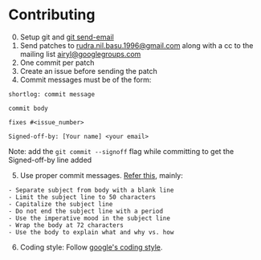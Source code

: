 # Contributing

0. Setup git and [git send-email](https://git-scm.com/docs/git-send-email)
1. Send patches to [rudra.nil.basu.1996@gmail.com](mailto:rudra.nil.basu.1996@gmail.com) along with a cc to the mailing list [airyl@googlegroups.com](mailto:airyl@googlegroups.com)
2. One commit per patch
3. Create an issue before sending the patch
4. Commit messages must be of the form:

```
shortlog: commit message

commit body

fixes #<issue_number>

Signed-off-by: [Your name] <your email>
```

Note: add the `git commit --signoff` flag while committing to get the Signed-off-by line added

5. Use proper commit messages. [Refer this](https://chris.beams.io/posts/git-commit/), mainly:

```
- Separate subject from body with a blank line
- Limit the subject line to 50 characters
- Capitalize the subject line
- Do not end the subject line with a period
- Use the imperative mood in the subject line
- Wrap the body at 72 characters
- Use the body to explain what and why vs. how
```

6. Coding style: Follow [google's coding style](https://google.github.io/styleguide/javaguide.html).

